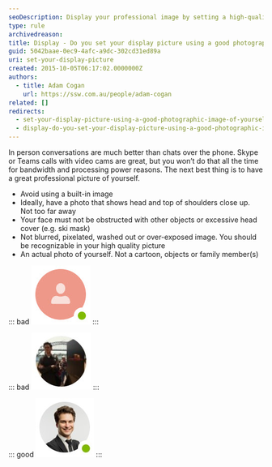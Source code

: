 ```yaml
---
seoDescription: Display your professional image by setting a high-quality picture of yourself as your profile display to make a great first impression.
type: rule
archivedreason:
title: Display - Do you set your display picture using a good photographic image of yourself?
guid: 5042baae-0ec9-4afc-a9dc-302cd31ed89a
uri: set-your-display-picture
created: 2015-10-05T06:17:02.0000000Z
authors:
  - title: Adam Cogan
    url: https://ssw.com.au/people/adam-cogan
related: []
redirects:
  - set-your-display-picture-using-a-good-photographic-image-of-yourself
  - display-do-you-set-your-display-picture-using-a-good-photographic-image-of-yourself
---
```


In person conversations are much better than chats over the phone. Skype or Teams calls with video cams are great, but you won’t do that all the time for bandwidth and processing power reasons. The next best thing is to have a great professional picture of yourself.

<!--endintro-->

- Avoid using a built-in image
- Ideally, have a photo that shows head and top of shoulders close up. Not too far away
- Your face must not be obstructed with other objects or excessive head cover (e.g. ski mask)
- Not blurred, pixelated, washed out or over-exposed image. You should be recognizable in your high quality picture
- An actual photo of yourself. Not a cartoon, objects or family member(s)

::: bad
![Bad profile image  - using default image](Bad-Skype-profile-image-default.jpg)
:::

::: bad
![Bad profile image - picture taken from too far away](Bad-Skype-profile-image-too-far-away.jpg)
:::

::: good
![Good profile image](Good-Skype-profile-image.jpg)
:::
